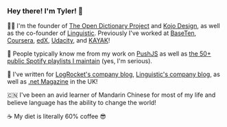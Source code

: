 ### Hey there! I'm Tyler! 👋

<!--
**Nickersoft/Nickersoft** is a ✨ _special_ ✨ repository because its `README.md` (this file) appears on your GitHub profile.

Here are some ideas to get you started:

- 🔭 I’m currently working on ...
- 🌱 I’m currently learning ...
- 👯 I’m looking to collaborate on ...
- 🤔 I’m looking for help with ...
- 💬 Ask me about ...
- 📫 How to reach me: ...
- 😄 Pronouns: ...
- ⚡ Fun fact: ...
-->

:man_technologist: I'm the founder of [The Open Dictionary Project](https://github.com/TheOpenDictionary/odict) and [Kojo Design](https://kojo.design), as well as the co-founder of [Linguistic](https://github.com/Linguistic). Previously I've worked at [BaseTen](https://github.com/BaseTenLabs), [Coursera](https://github.com/Coursera), [edX](https://github.com/edX), [Udacity](https://github.com/Udacity), and [KAYAK](https://github.com/KAYAK)!

:rocket: People typically know me from my work on [PushJS](https://pushjs.org) as well as [the 50+ public Spotify playlists I maintain](https://open.spotify.com/user/tjnickerson) (yes, I'm serious).

:memo: I've written for [LogRocket's company blog](https://blog.logrocket.com/author/tylernickerson/), [Linguistic's company blog](https://www.golinguistic.com/blog), as well as [.net Magazine](https://www.creativebloq.com/net-magazine) in the UK!

:cn: I've been an avid learner of Mandarin Chinese for most of my life and believe language has the ability to change the world!

:coffee: My diet is literally 60% coffee 😎


